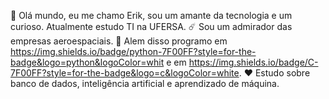 🙌 Olá mundo, eu me chamo Erik, sou um amante da tecnologia e um curioso.
Atualmente estudo TI na UFERSA.
☄️ Sou um admirador das empresas aeroespaciais.
🧠 Alem disso programo em  https://img.shields.io/badge/python-7F00FF?style=for-the-badge&logo=python&logoColor=whit e em https://img.shields.io/badge/C-7F00FF?style=for-the-badge&logo=c&logoColor=white.
♥️ Estudo sobre banco de dados, inteligência artificial e aprendizado de máquina.
